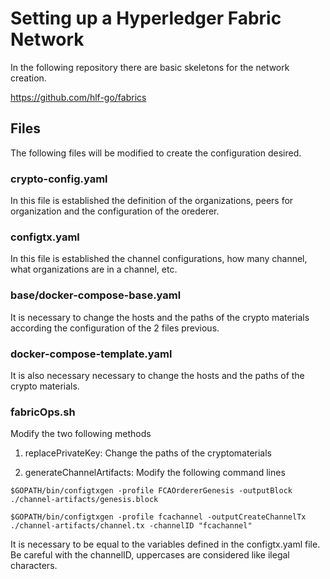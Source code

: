 # Setting up a Hyperledger Fabric Network #

In the following repository there are basic skeletons for the network creation.

https://github.com/hlf-go/fabrics


## Files ##
The following files will be modified to create the configuration desired.

### crypto-config.yaml ###

In this file is established the definition of the organizations, peers for organization and the configuration of the orederer.

### configtx.yaml ##

In this file is established the channel configurations, how many channel, what organizations are in a channel, etc.

### base/docker-compose-base.yaml ###
It is necessary to change the hosts and the paths of the crypto materials according the configuration of the 2 files previous.

### docker-compose-template.yaml
It is also necessary necessary to change the hosts and the paths of the crypto materials.

### fabricOps.sh ###
Modify the two following methods

1. replacePrivateKey:
Change the paths of the cryptomaterials

2. generateChannelArtifacts: Modify the following command lines

```
$GOPATH/bin/configtxgen -profile FCAOrdererGenesis -outputBlock ./channel-artifacts/genesis.block

$GOPATH/bin/configtxgen -profile fcachannel -outputCreateChannelTx ./channel-artifacts/channel.tx -channelID "fcachannel"

```
It is necessary to be equal to the variables defined in the configtx.yaml file. Be careful with the channelID, uppercases are considered like ilegal characters.
